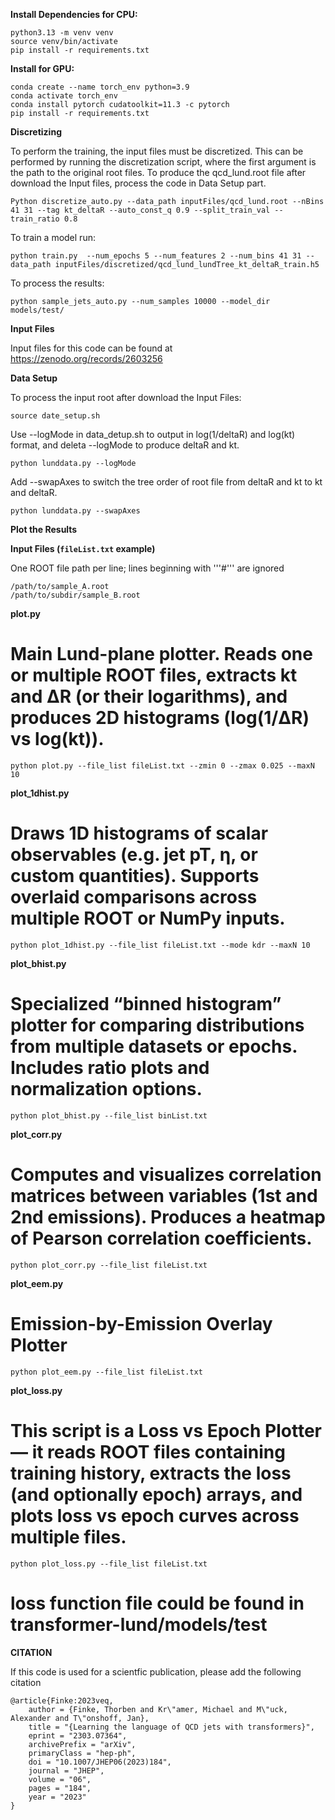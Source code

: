 **Install Dependencies for CPU:**
```
python3.13 -m venv venv
source venv/bin/activate
pip install -r requirements.txt
```

**Install for GPU:**

```
conda create --name torch_env python=3.9
conda activate torch_env
conda install pytorch cudatoolkit=11.3 -c pytorch
pip install -r requirements.txt
```

**Discretizing**

To perform the training, the input files must be discretized. 
This can be performed by running the discretization script, where the first argument is the path to the original root files.
To produce the qcd_lund.root file after download the Input files, process the code in Data Setup part.

```
Python discretize_auto.py --data_path inputFiles/qcd_lund.root --nBins 41 31 --tag kt_deltaR --auto_const_q 0.9 --split_train_val --train_ratio 0.8

```



To train a model run:
```
python train.py  --num_epochs 5 --num_features 2 --num_bins 41 31 --data_path inputFiles/discretized/qcd_lund_lundTree_kt_deltaR_train.h5
```

To process the results:

```
python sample_jets_auto.py --num_samples 10000 --model_dir models/test/
```


**Input Files**


Input files for this code can be found at https://zenodo.org/records/2603256


**Data Setup**


To process the input root after download the Input Files:
```
source date_setup.sh
```

Use --logMode in data_detup.sh to output in log(1/deltaR) and log(kt) format, and deleta --logMode to produce deltaR and kt.
```
python lunddata.py --logMode
```

Add --swapAxes to switch the tree order of root file from deltaR and kt to kt and deltaR.
```
python lunddata.py --swapAxes
```

**Plot the Results**

**Input Files (`fileList.txt` example)**

One ROOT file path per line; lines beginning with '''#''' are ignored
```
/path/to/sample_A.root
/path/to/subdir/sample_B.root
```

**plot.py**

# Main Lund-plane plotter. Reads one or multiple ROOT files, extracts kt and ΔR (or their logarithms), and produces 2D histograms (log(1/ΔR) vs log(kt)).
```
python plot.py --file_list fileList.txt --zmin 0 --zmax 0.025 --maxN 10
```

**plot_1dhist.py**

# Draws 1D histograms of scalar observables (e.g. jet pT, η, or custom quantities). Supports overlaid comparisons across multiple ROOT or NumPy inputs.
```
python plot_1dhist.py --file_list fileList.txt --mode kdr --maxN 10
```

**plot_bhist.py**
# Specialized “binned histogram” plotter for comparing distributions from multiple datasets or epochs. Includes ratio plots and normalization options.
```
python plot_bhist.py --file_list binList.txt
```

**plot_corr.py**
# Computes and visualizes correlation matrices between variables (1st and 2nd emissions). Produces a heatmap of Pearson correlation coefficients.
```
python plot_corr.py --file_list fileList.txt
```

**plot_eem.py**
# Emission-by-Emission Overlay Plotter
```
python plot_eem.py --file_list fileList.txt
```

**plot_loss.py**
# This script is a Loss vs Epoch Plotter — it reads ROOT files containing training history, extracts the loss (and optionally epoch) arrays, and plots loss vs epoch curves across multiple files.
```
python plot_loss.py --file_list fileList.txt
```
# loss function file could be found in transformer-lund/models/test


**CITATION**

If this code is used for a scientfic publication, please add the following citation
```
@article{Finke:2023veq,
    author = {Finke, Thorben and Kr\"amer, Michael and M\"uck, Alexander and T\"onshoff, Jan},
    title = "{Learning the language of QCD jets with transformers}",
    eprint = "2303.07364",
    archivePrefix = "arXiv",
    primaryClass = "hep-ph",
    doi = "10.1007/JHEP06(2023)184",
    journal = "JHEP",
    volume = "06",
    pages = "184",
    year = "2023"
}
```
